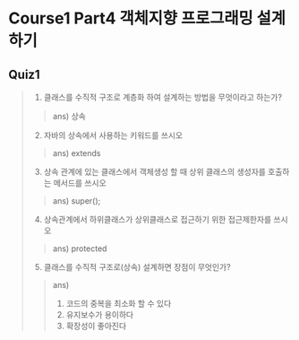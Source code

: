 # Course1 Part4 객체지향 프로그래밍 설계하기

## Quiz1

>1. 클래스를 수직적 구조로 계층화 하여 설계하는 방법을 무엇이라고 하는가?
>> ans) 상속
>2. 자바의 상속에서 사용하는 키워드를 쓰시오 
>> ans) extends
>3. 상속 관계에 있는 클래스에서 객체생성 할 때 상위 클래스의 생성자를 호출하는 메서드를 쓰시오
>> ans) super();
>4. 상속관계에서 하위클래스가 상위클래스로 접근하기 위한 접근제한자를 쓰시오
>> ans) protected
>5. 클래스를 수직적 구조로(상속) 설계하면 장점이 무엇인가?
>> ans)
>> 1. 코드의 중복을 최소화 할 수 있다
>> 2. 유지보수가 용이하다
>> 3. 확장성이 좋아진다

